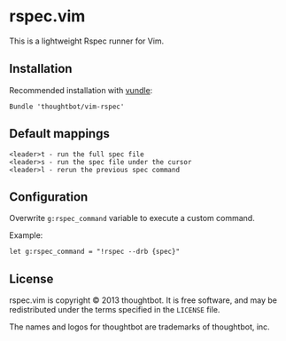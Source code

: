 # rspec.vim

This is a lightweight Rspec runner for Vim.

## Installation

Recommended installation with [vundle](https://github.com/gmarik/vundle):

    Bundle 'thoughtbot/vim-rspec'

## Default mappings

    <leader>t - run the full spec file
    <leader>s - run the spec file under the cursor
    <leader>l - rerun the previous spec command

## Configuration

Overwrite `g:rspec_command` variable to execute a custom command.

Example:

    let g:rspec_command = "!rspec --drb {spec}"

## License

rspec.vim is copyright © 2013 thoughtbot. It is free software, and may be
redistributed under the terms specified in the `LICENSE` file.

The names and logos for thoughtbot are trademarks of thoughtbot, inc.
